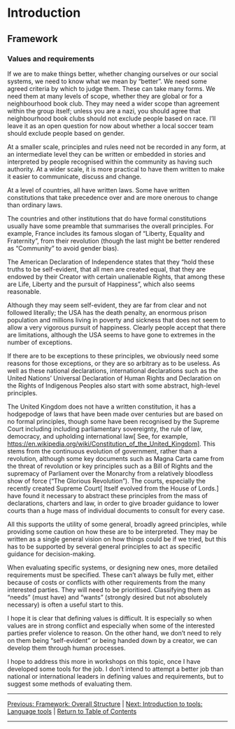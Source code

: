 # Introduction
## Framework
### Values and requirements

If we are to make things better, whether changing ourselves or our social systems, we need to know what we mean by “better”. We need some agreed criteria by which to judge them. These can take many forms. We need them at many levels of scope, whether they are global or for a neighbourhood book club. They may need a wider scope than agreement within the group itself; unless you are a nazi, you should agree that neighbourhood book clubs should not exclude people based on race. I’ll leave it as an open question for now about whether a local soccer team should exclude people based on gender.

At a smaller scale, principles and rules need not be recorded in any form, at an intermediate level they can be written or embedded in stories and interpreted by people recognised within the community as having such authority. At a wider scale, it is more practical to have them written to make it easier to communicate, discuss and change.

At a level of countries, all have written laws. Some have written constitutions that take precedence over and are more onerous to change than ordinary laws.

The countries and other institutions that do have formal constitutions usually have some preamble that summarises the overall principles. For example, France includes its famous slogan of “Liberty, Equality and Fraternity”, from their revolution (though the last might be better rendered as “Community” to avoid gender bias).

The American Declaration of Independence states that they “hold these truths to be self-evident, that all men are created equal, that they are endowed by their Creator with certain unalienable Rights, that among these are Life, Liberty and the pursuit of Happiness”, which also seems reasonable.

Although they may seem self-evident, they are far from clear and not followed literally; the USA has the death penalty, an enormous prison population and millions living in poverty and sickness that does not seem to allow a very vigorous pursuit of happiness. Clearly people accept that there are limitations, although the USA seems to have gone to extremes in the number of  exceptions.

If there are to be exceptions to these principles, we obviously need some reasons for those exceptions, or they are so arbitrary as to be useless.
As well as these national declarations, international declarations such as the United Nations’ Universal Declaration of Human Rights and Declaration on the Rights of Indigenous Peoples also start with some abstract, high-level principles.

The United Kingdom does not have a written constitution, it has a hodgepodge of laws that have been made over centuries but are based on no formal principles, though some have been recognised by the Supreme Court including including parliamentary sovereignty, the rule of law, democracy, and upholding international law[ See, for example, https://en.wikipedia.org/wiki/Constitution_of_the_United_Kingdom]. This stems from the continuous evolution of government, rather than a revolution, although some key documents such as Magna Carta came from the threat of revolution or key principles such as a Bill of Rights and the supremacy of Parliament over the Monarchy from a relatively bloodless show of force (“The Glorious Revolution”). The courts, especially the recently created Supreme Court[ Itself evolved from the House of Lords.] have found it necessary to abstract these principles from the mass of declarations, charters and law, in order to give  broader guidance to lower courts than a huge mass of individual documents to consult for every case.

All this supports the utility of some general, broadly agreed principles, while providing some caution on how these are to be interpreted. They may be written as a single general vision on how things could be if we tried, but this has to be supported by several general principles to act as specific guidance for decision-making.

When evaluating specific systems, or designing new ones, more detailed  requirements must be specified. These can’t always be fully met, either because of costs or conflicts with other requirements from the many interested parties. They will need to be prioritised. Classifying them as “needs” (must have) and “wants” (strongly desired but not absolutely necessary) is often a useful start to this.

I hope it is clear that defining values is difficult. It is especially so when values are in strong conflict and especially when some of the interested parties  prefer violence to reason. On the other hand, we don’t need to rely on them being “self-evident” or being handed down by a creator, we can develop them through human processes.

I hope to address this more in workshops on this topic, once I have developed some tools for the job. I don’t intend to attempt a better job than national or international leaders in defining values and requirements, but to suggest some methods of evaluating them.

***
[Previous: Framework: Overall Structure](overallstructure) \| [Next: Introduction to tools: Language tools](intrototools/languagetools) \| [Return to Table of Contents](../../index)

***
